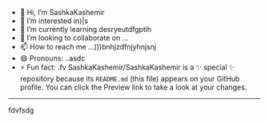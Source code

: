 - 👋 Hi, I’m SashkaKashemir
- 👀 I’m interested in)|s
- 🌱 I’m currently learning desryeutdfgptih
- 💞️ I’m looking to collaborate on ...
- 📫 How to reach me ...)))bnhjzdfnjyhnjsnj
- 😄 Pronouns: ..asdc
- ⚡ Fun fact: .fv
SashkaKashemir/SashkaKashemir is a ✨ special ✨ repository because its `README.md` (this file) appears on your GitHub profile.
You can click the Preview link to take a look at your changes.
---
fdvfsdg
